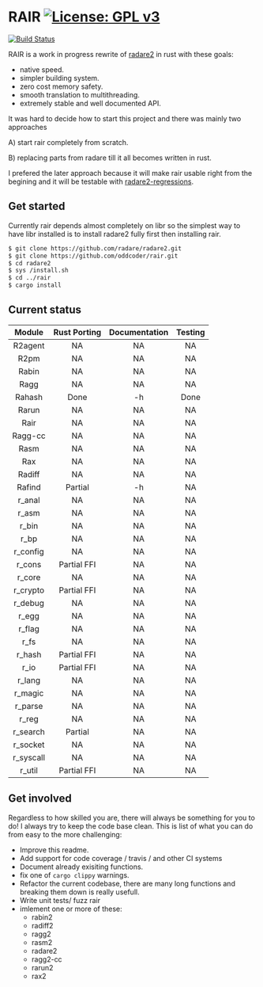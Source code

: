 # RAIR [![License: GPL v3](https://img.shields.io/badge/License-GPL%20v3-blue.svg)](http://www.gnu.org/licenses/gpl-3.0)

[![Build Status](https://travis-ci.org/oddcoder/rair.svg?branch=master)](https://travis-ci.org/oddcoder/rair)

RAIR is a work in progress rewrite of [radare2](http://github.com/radare/radare2) in rust with these goals:
- native speed.
- simpler building system.
- zero cost memory safety.
- smooth translation to multithreading.
- extremely stable and well documented API.

It was hard to decide how to start this project and there was mainly two approaches

A) start rair completely from scratch.

B) replacing parts from radare till it all becomes written in rust.

I prefered the later approach because it will make rair usable right from the begining and it will be testable with [radare2-regressions](https://github.com/radare/radare2-regressions).

## Get started

Currently rair depends almost completely on libr so the simplest way to have libr installed is to install radare2 fully first then installing rair.

``` bash
$ git clone https://github.com/radare/radare2.git
$ git clone https://github.com/oddcoder/rair.git
$ cd radare2
$ sys /install.sh
$ cd ../rair
$ cargo install
```
## Current status
|   Module  	| Rust Porting 	| Documentation 	| Testing 	|
|:---------:	|:------------:	|:-------------:	|:-------:	|
|  R2agent  	|      NA      	|       NA      	|    NA   	|
|    R2pm   	|      NA      	|       NA      	|    NA   	|
|   Rabin   	|      NA      	|       NA      	|    NA   	|
|    Ragg   	|      NA      	|       NA      	|    NA   	|
|   Rahash  	|     Done     	|       -h      	|   Done     	|
|   Rarun   	|      NA      	|       NA      	|    NA   	|
|    Rair  	|      NA      	|       NA      	|    NA   	|
|  Ragg-cc  	|      NA      	|       NA      	|    NA   	|
|    Rasm   	|      NA      	|       NA      	|    NA   	|
|    Rax    	|      NA      	|       NA      	|    NA   	|
|   Radiff  	|      NA      	|       NA      	|    NA   	|
|   Rafind  	|   Partial    	|       -h      	|    NA   	|
|   r_anal  	|      NA      	|       NA      	|    NA   	|
|   r_asm   	|      NA      	|       NA      	|    NA   	|
|   r_bin   	|      NA      	|       NA      	|    NA   	|
|    r_bp   	|      NA      	|       NA      	|    NA   	|
|  r_config 	|      NA      	|       NA      	|    NA   	|
|   r_cons  	|  Partial FFI 	|       NA      	|    NA   	|
|   r_core  	|      NA      	|       NA      	|    NA   	|
|  r_crypto 	|  Partial FFI 	|       NA      	|    NA   	|
|  r_debug  	|      NA      	|       NA      	|    NA   	|
|   r_egg   	|      NA      	|       NA      	|    NA   	|
|   r_flag  	|      NA      	|       NA      	|    NA   	|
|    r_fs   	|      NA      	|       NA      	|    NA   	|
|   r_hash  	|  Partial FFI 	|       NA      	|    NA   	|
|    r_io   	|  Partial FFI 	|       NA      	|    NA   	|
|   r_lang  	|      NA      	|       NA      	|    NA   	|
|  r_magic  	|      NA      	|       NA      	|    NA   	|
|  r_parse  	|      NA      	|       NA      	|    NA   	|
|   r_reg   	|      NA      	|       NA      	|    NA   	|
|  r_search 	|   Partial    	|       NA      	|    NA   	|
|  r_socket 	|      NA      	|       NA      	|    NA   	|
| r_syscall 	|      NA      	|       NA      	|    NA   	|
|   r_util  	|  Partial FFI 	|       NA      	|    NA   	|

## Get involved

Regardless to how skilled you are, there will always be something for you to do! I always try to keep the code base clean.
This is list of what you can do from easy to the more challenging:

- Improve this readme.
- Add support for code coverage / travis / and other CI systems
- Document already exisiting functions.
- fix one of `cargo clippy` warnings.
- Refactor the current codebase, there are many long functions and breaking them down is really usefull.
- Write unit tests/ fuzz rair
- imlement one or more of these:
	* rabin2
	* radiff2
	* ragg2
	* rasm2
	* radare2
	* ragg2-cc
	* rarun2
	* rax2
